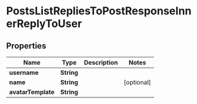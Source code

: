 

# PostsListRepliesToPostResponseInnerReplyToUser


## Properties

| Name | Type | Description | Notes |
|------------ | ------------- | ------------- | -------------|
|**username** | **String** |  |  |
|**name** | **String** |  |  [optional] |
|**avatarTemplate** | **String** |  |  |



